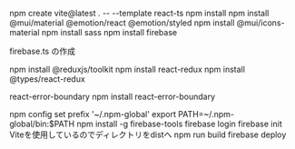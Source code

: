 npm create vite@latest . -- --template react-ts
npm install
npm install @mui/material @emotion/react @emotion/styled
npm install @mui/icons-material
npm install sass
npm install firebase

firebase.ts の作成

npm install @reduxjs/toolkit
npm install react-redux
npm install @types/react-redux

react-error-boundary
npm install react-error-boundary


npm config set prefix '~/.npm-global'
export PATH=~/.npm-global/bin:$PATH
npm install -g firebase-tools
firebase login
firebase init
Viteを使用しているのでディレクトリをdistへ
npm run build
firebase deploy
